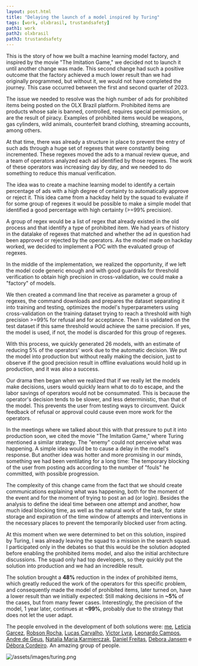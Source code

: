 ```yaml
---
layout: post.html
title: "Delaying the launch of a model inspired by Turing"
tags: [work, olxbrasil, trustandsafety]
path1: work
path2: olxbrasil
path3: trustandsafety
---
```


This is the story of how we built a machine learning model factory, and inspired by the movie "The Imitation Game," we decided not to launch it until another change was made. This second change had such a positive outcome that the factory achieved a much lower result than we had originally programmed, but without it, we would not have completed the journey. This case occurred between the first and second quarter of 2023.

The issue we needed to resolve was the high number of ads for prohibited items being posted on the OLX Brazil platform. Prohibited items are products whose sale is banned, controlled, requires special permission, or are the result of piracy. Examples of prohibited items would be weapons, gas cylinders, wild animals, counterfeit brand clothing, streaming accounts, among others.

At that time, there was already a structure in place to prevent the entry of such ads through a huge set of regexes that were constantly being incremented. These regexes moved the ads to a manual review queue, and a team of operators analyzed each ad identified by those regexes. The work of these operators was increasing day by day, and we needed to do something to reduce this manual verification.

The idea was to create a machine learning model to identify a certain percentage of ads with a high degree of certainty to automatically approve or reject it. This idea came from a hackday held by the squad to evaluate if for some group of regexes it would be possible to make a simple model that identified a good percentage with high certainty (>=99% precision).

A group of regex would be a list of regex that already existed in the old process and that identify a type of prohibited item. We had years of history in the datalake of regexes that matched and whether the ad in question had been approved or rejected by the operators. As the model made on hackday worked, we decided to implement a POC with the evaluated group of regexes.

In the middle of the implementation, we realized the opportunity, if we left the model code generic enough and with good guardrails for threshold verification to obtain high precision in cross-validation, we could make a "factory" of models.

We then created a command line that receive as parameter a group of regexes, the command downloads and prepares the dataset separating it into training and testing, optimizes the model's hyperparameters using cross-validation on the training dataset trying to reach a threshold with high precision >=99% for refusal and for acceptance. Then it is validated on the test dataset if this same threshold would achieve the same precision. If yes, the model is used, if not, the model is discarded for this group of regexes.

With this process, we quickly generated 26 models, with an estimate of reducing 5% of the operators' work due to the automatic decision. We put the model into production but without really making the decision, just to observe if the good precision result in offline evaluations would hold up in production, and it was also a success.

Our drama then began when we realized that if we really let the models make decisions, users would quickly learn what to do to escape, and the labor savings of operators would not be consummated. This is because the operator's decision tends to be slower, and less deterministic, than that of the model. This prevents the user from testing ways to circumvent. Quick feedback of refusal or approval could cause even more work for the operators.

In the meetings where we talked about this with that pressure to put it into production soon, we cited the movie "The Imitation Game," where Turing mentioned a similar strategy. The "enemy" could not perceive what was happening. A simple idea would be to cause a delay in the model's response. But another idea was hotter and more promising in our minds, something we had been ventilating for a long time: The temporary blocking of the user from posting ads according to the number of "fouls" he committed, with possible progression.

The complexity of this change came from the fact that we should create communications explaining what was happening, both for the moment of the event and for the moment of trying to post an ad (or login). Besides the analysis to define the ideal time between one attempt and another, how much ideal blocking time, as well as the natural work of the task, for state storage and expiration of the time window of attempts and interventions in the necessary places to prevent the temporarily blocked user from acting.

At this moment when we were determined to bet on this solution, inspired by Turing, I was already leaving the squad to a mission in the search squad. I participated only in the debates so that this would be the solution adopted before enabling the prohibited items model, and also the initial architecture discussions. The squad only had top developers, so they quickly put the solution into production and we had an incredible result.

The solution brought a **48%** reduction in the index of prohibited items, which greatly reduced the work of the operators for this specific problem, and consequently made the model of prohibited items, later turned on, have a lower result than we initially expected: Still making decisions in **~5%** of the cases, but from many fewer cases. Interestingly, the precision of the model, 1 year later, continues at **~99%**, probably due to the strategy that does not let the user adapt.

The people envolved in the development of both solutions were: [me](https://www.linkedin.com/in/timotta/), [Leticia Garcez](https://www.linkedin.com/in/let%C3%ADciagarcez/), [Robson Rocha](https://www.linkedin.com/in/robson-rocha-512a5b16/), [Lucas Carvalho](https://www.linkedin.com/in/carvalho-lucas/), [Victor Lyra](https://www.linkedin.com/in/victorseidl/), [Leonardo Campos](https://www.linkedin.com/in/leonardopereiracampos/), [Andre de Geus](https://www.linkedin.com/in/geusandre/), [Natalia Maria Karmierczak](https://www.linkedin.com/in/nataliakarmierczak), [Daniel Freitas](https://www.linkedin.com/in/daniel-freitas-7487b5136/), [Debora Jansem](https://www.linkedin.com/in/debora-algamis-jansen-273187106/) e [Débora Cordeiro](https://www.linkedin.com/in/deborah-cordeiro-568298121/). An amazing group of people.


![/assets/images/turing.png](/assets/images/turing.png)
